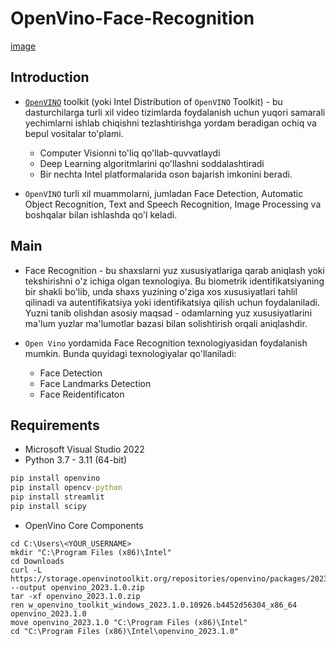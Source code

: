 # OpenVino-Face-Recognition
[image](https://techacute.com/wp-content/uploads/2021/03/Your-ID-on-your-phone-with-VerifiID.jpg)
## Introduction
- [```OpenVINO```](https://docs.openvino.ai/2023.1/home.html) toolkit (yoki Intel Distribution of ```OpenVINO``` Toolkit) - bu dasturchilarga turli xil video tizimlarda foydalanish uchun yuqori samarali yechimlarni ishlab chiqishni tezlashtirishga yordam beradigan ochiq va bepul vositalar to'plami.
  * Computer Visionni to'liq qo'llab-quvvatlaydi
  * Deep Learning algoritmlarini qo'llashni soddalashtiradi
  * Bir nechta Intel platformalarida oson bajarish imkonini beradi.
    
- ```OpenVINO``` turli xil muammolarni, jumladan Face Detection, Automatic Object Recognition, Text and Speech Recognition, Image Processing va boshqalar bilan ishlashda qo'l keladi.

## Main
* Face Recognition - bu shaxslarni yuz xususiyatlariga qarab aniqlash yoki tekshirishni o'z ichiga olgan texnologiya. Bu biometrik identifikatsiyaning bir shakli bo'lib, unda shaxs yuzining o'ziga xos xususiyatlari tahlil qilinadi va autentifikatsiya yoki identifikatsiya qilish uchun foydalaniladi. Yuzni tanib olishdan asosiy maqsad - odamlarning yuz xususiyatlarini ma'lum yuzlar ma'lumotlar bazasi bilan solishtirish orqali aniqlashdir.

* ```Open Vino``` yordamida Face Recognition texnologiyasidan foydalanish mumkin. Bunda quyidagi texnologiyalar qo'llaniladi:
   - Face Detection
   - Face Landmarks Detection
   - Face Reidentificaton

## Requirements
* Microsoft Visual Studio 2022
* Python 3.7 - 3.11 (64-bit)
```cmd
pip install openvino
pip install opencv-python
pip install streamlit
pip install scipy
```

* OpenVino Core Components
```console
cd C:\Users\<YOUR_USERNAME>
mkdir "C:\Program Files (x86)\Intel"
cd Downloads
curl -L https://storage.openvinotoolkit.org/repositories/openvino/packages/2023.1/windows/w_openvino_toolkit_windows_2023.1.0.12185.47b736f63ed_x86_64.zip --output openvino_2023.1.0.zip
tar -xf openvino_2023.1.0.zip
ren w_openvino_toolkit_windows_2023.1.0.10926.b4452d56304_x86_64 openvino_2023.1.0
move openvino_2023.1.0 "C:\Program Files (x86)\Intel"
cd "C:\Program Files (x86)\Intel\openvino_2023.1.0"
```
